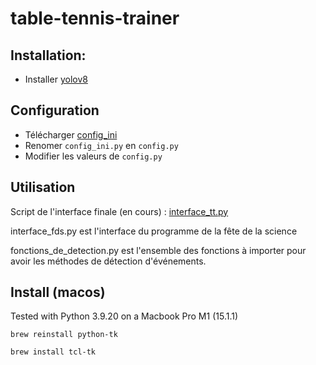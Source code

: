 # table-tennis-trainer

## Installation:
- Installer [yolov8](https://docs.ultralytics.com/models/yolov8/)

## Configuration
- Télécharger [config_ini](https://github.com/centralelyon/table-tennis-trainer/blob/main/config_ini.py)
- Renomer `config_ini.py` en `config.py`
- Modifier les valeurs de `config.py`

## Utilisation
Script de l'interface finale (en cours) : [interface_tt.py](https://github.com/centralelyon/table-tennis-trainer/blob/main/interface_tt.py)

interface_fds.py est l'interface du programme de la fête de la science

fonctions_de_detection.py est l'ensemble des fonctions à importer pour avoir les méthodes de détection d'événements.


## Install (macos)

Tested with Python 3.9.20 on a Macbook Pro M1 (15.1.1)

```
brew reinstall python-tk

brew install tcl-tk
```
